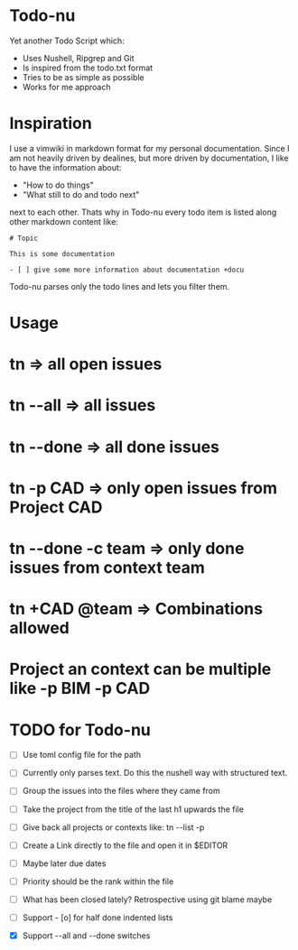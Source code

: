 # Todo-nu

Yet another Todo Script which:

- Uses Nushell, Ripgrep and Git
- Is inspired from the todo.txt format
- Tries to be as simple as possible
- Works for me approach

# Inspiration

I use a vimwiki in markdown format for my personal documentation.
Since I am not heavily driven by dealines, but more driven by documentation,
I like to have the information about:

- "How to do things"
- "What still to do and todo next"

next to each other.
Thats why in Todo-nu every todo item is listed along other markdown content like:

```
# Topic

This is some documentation

- [ ] give some more information about documentation +docu

```
Todo-nu parses only the todo lines and lets you filter them.

# Usage

# tn => all open issues
# tn --all => all issues
# tn --done => all done issues
# tn -p CAD => only open issues from Project CAD
# tn --done -c team => only done issues from context team
# tn +CAD @team => Combinations allowed
# Project an context can be multiple like -p BIM -p CAD

# TODO for Todo-nu

- [ ] Use toml config file for the path
- [ ] Currently only parses text. Do this the nushell way with structured text. 
- [ ] Group the issues into the files where they came from
- [ ] Take the project from the title of the last h1 upwards the file
- [ ] Give back all projects or contexts like: tn --list -p
- [ ] Create a Link directly to the file and open it in $EDITOR
- [ ] Maybe later due dates
- [ ] Priority should be the rank within the file
- [ ] What has been closed lately? Retrospective using git blame maybe
- [ ] Support - [o] for half done indented lists
- [X] Support --all and --done switches 

